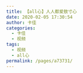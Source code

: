 ```yaml
---
title: 【all心】人人都爱敖寸心
date: 2020-02-05 17:30:54
author: 卡佳
categories: 
  - 卡佳
  - 视频
tags: 
  - 视频
  - all心
permalink: /pages/a73731/
---
```


<iframeComp ihtml="https://player.bilibili.com/player.html?aid=86908759&cid=148519349&page=1&danmaku=1&high_quality=1"></iframeComp>

<!-- more -->
